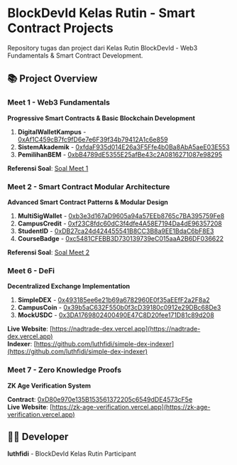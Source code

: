 # BlockDevId Kelas Rutin - Smart Contract Projects

Repository tugas dan project dari Kelas Rutin BlockDevId - Web3 Fundamentals & Smart Contract Development.

## 📚 Project Overview

### Meet 1 - Web3 Fundamentals
**Progressive Smart Contracts & Basic Blockchain Development**

1. **DigitalWalletKampus** - [0xAf1C459cB7fc9fD6e7e6F39f34b79412A1c6e859](https://testnet.monadexplorer.com/address/0xAf1C459cB7fc9fD6e7e6F39f34b79412A1c6e859?tab=Contract)
2. **SistemAkademik** - [0xfdaF935d014E26a3F5Ffe4b0Ba8AbA5aeE03E553](https://testnet.monadexplorer.com/address/0xfdaF935d014E26a3F5Ffe4b0Ba8AbA5aeE03E553?tab=Contract)
3. **PemilihanBEM** - [0xbB4789dE5355E25afBe43c2A0816271087e98295](https://testnet.monadexplorer.com/address/0xbB4789dE5355E25afBe43c2A0816271087e98295?tab=Contract)

**Referensi Soal**: [Soal Meet 1](https://docs.ethjkt.com/docs/Tutorial/Kelas-Rutin-BlockDevId/Sesi-1-Web3-Fundamentals/sesi-1#tantangan-kedua-progressive-smart-contracts-1430---1600)

### Meet 2 - Smart Contract Modular Architecture
**Advanced Smart Contract Patterns & Modular Design**

1. **MultiSigWallet** - [0xb3e3d167aD9605a94a57EEb8765c7BA395759Fe8](https://testnet.monadexplorer.com/address/0xb3e3d167aD9605a94a57EEb8765c7BA395759Fe8?tab=Contract)
2. **CampusCredit** - [0xf23C8fdc60dC3f4dfe4A58E7194Da4dE96357208](https://testnet.monadexplorer.com/address/0xf23C8fdc60dC3f4dfe4A58E7194Da4dE96357208?tab=Contract)
3. **StudentID** - [0xDB27ca24d424455541B8CC3B8a9EE1BdaC6bF8E3](https://testnet.monadexplorer.com/address/0xDB27ca24d424455541B8CC3B8a9EE1BdaC6bF8E3?tab=Contract)
4. **CourseBadge** - [0xc5481CFEBB3D730139739eC015aaA2B6DF036622](https://testnet.monadexplorer.com/address/0xc5481CFEBB3D730139739eC015aaA2B6DF036622?tab=Contract)

**Referensi Soal**: [Soal Meet 2](https://docs.ethjkt.com/docs/Tutorial/Kelas-Rutin-BlockDevId/Sesi-2-Smart-Contract-Modular-Architecture/sesi-2#tantangan-2-kampus-token-suite-implementation)

### Meet 6 - DeFi
**Decentralized Exchange Implementation**

1. **SimpleDEX** - [0x493185ee6e21b69a6782960E0f35aEEfF2a2F8a2](https://testnet.monadexplorer.com/address/0x493185ee6e21b69a6782960E0f35aEEfF2a2F8a2?tab=Contract)
2. **CampusCoin** - [0x39b5aC632F550b0f3cD39180c0912e29DBc68De3](https://testnet.monadexplorer.com/address/0x39b5aC632F550b0f3cD39180c0912e29DBc68De3?tab=Contract)
3. **MockUSDC** - [0x3DA1769802400490E47C8D20fee171D81c89d208](https://testnet.monadexplorer.com/address/0x3DA1769802400490E47C8D20fee171D81c89d208?tab=Contract)

**Live Website**: [https://nadtrade-dex.vercel.app](https://nadtrade-dex.vercel.app)  
**Indexer**: [https://github.com/luthfidi/simple-dex-indexer](https://github.com/luthfidi/simple-dex-indexer)

### Meet 7 - Zero Knowledge Proofs
**ZK Age Verification System**

**Contract**: [0xD80e970e135B153561372205c6549dDE4573cF5e](https://testnet.monadexplorer.com/address/0xD80e970e135B153561372205c6549dDE4573cF5e?tab=Contract)  
**Live Website**: [https://zk-age-verification.vercel.app](https://zk-age-verification.vercel.app)

## 👨‍💻 Developer
**luthfidi** - BlockDevId Kelas Rutin Participant